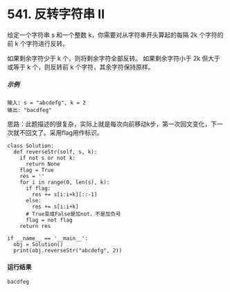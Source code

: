 # 541. 反转字符串 II
给定一个字符串 s 和一个整数 k，你需要对从字符串开头算起的每隔 2k 个字符的前 k 个字符进行反转。

如果剩余字符少于 k 个，则将剩余字符全部反转。
如果剩余字符小于 2k 但大于或等于 k 个，则反转前 k 个字符，其余字符保持原样。

##### 示例
    输入: s = "abcdefg", k = 2
    输出: "bacdfeg"
    
思路：此题描述的很复杂，实际上就是每次向前移动k步，第一次回文变化，下一次就不回文了。采用flag用作标识。

    class Solution:
      def reverseStr(self, s, k):
        if not s or not k:
          return None
        flag = True
        res = ''
        for i in range(0, len(s), k):
          if flag:
            res += s[i:i+k][::-1]
          else:
            res += s[i:i+k]
          # True变成False是加not，不是加负号
          flag = not flag
        return res

    if __name__ == '__main__':
      obj = Solution()
      print(obj.reverseStr("abcdefg", 2))
      
#### 运行结果
    bacdfeg
